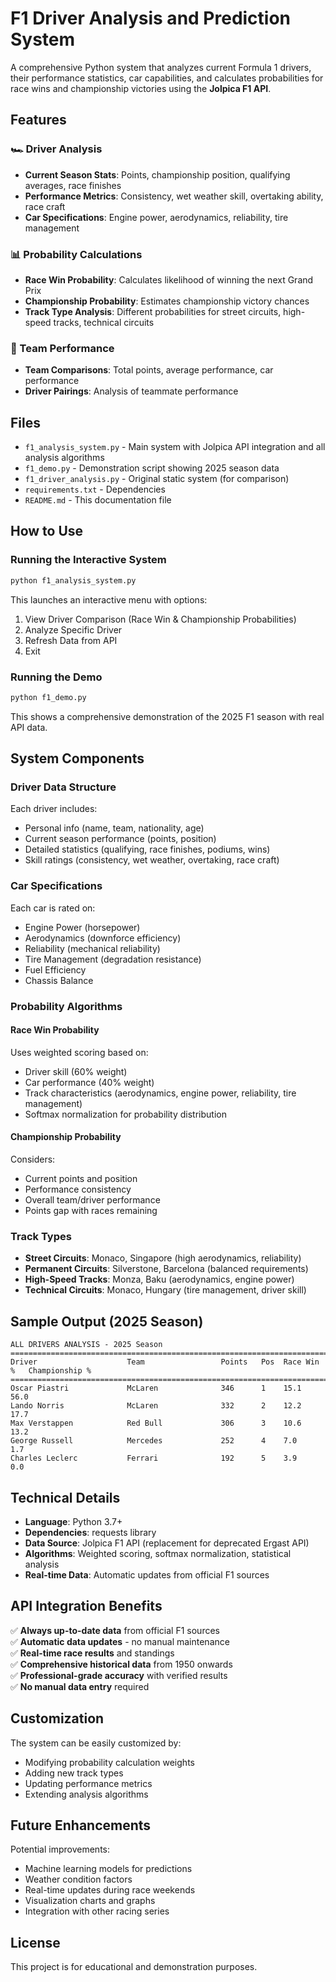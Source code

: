 # F1 Driver Analysis and Prediction System

A comprehensive Python system that analyzes current Formula 1 drivers, their performance statistics, car capabilities, and calculates probabilities for race wins and championship victories using the **Jolpica F1 API**.

## Features

### 🏎️ Driver Analysis
- **Current Season Stats**: Points, championship position, qualifying averages, race finishes
- **Performance Metrics**: Consistency, wet weather skill, overtaking ability, race craft
- **Car Specifications**: Engine power, aerodynamics, reliability, tire management

### 📊 Probability Calculations
- **Race Win Probability**: Calculates likelihood of winning the next Grand Prix
- **Championship Probability**: Estimates championship victory chances
- **Track Type Analysis**: Different probabilities for street circuits, high-speed tracks, technical circuits

### 🏢 Team Performance
- **Team Comparisons**: Total points, average performance, car performance
- **Driver Pairings**: Analysis of teammate performance

## Files

- `f1_analysis_system.py` - Main system with Jolpica API integration and all analysis algorithms
- `f1_demo.py` - Demonstration script showing 2025 season data
- `f1_driver_analysis.py` - Original static system (for comparison)
- `requirements.txt` - Dependencies
- `README.md` - This documentation file

## How to Use

### Running the Interactive System
```bash
python f1_analysis_system.py
```

This launches an interactive menu with options:
1. View Driver Comparison (Race Win & Championship Probabilities)
2. Analyze Specific Driver
3. Refresh Data from API
4. Exit

### Running the Demo
```bash
python f1_demo.py
```

This shows a comprehensive demonstration of the 2025 F1 season with real API data.

## System Components

### Driver Data Structure
Each driver includes:
- Personal info (name, team, nationality, age)
- Current season performance (points, position)
- Detailed statistics (qualifying, race finishes, podiums, wins)
- Skill ratings (consistency, wet weather, overtaking, race craft)

### Car Specifications
Each car is rated on:
- Engine Power (horsepower)
- Aerodynamics (downforce efficiency)
- Reliability (mechanical reliability)
- Tire Management (degradation resistance)
- Fuel Efficiency
- Chassis Balance

### Probability Algorithms

#### Race Win Probability
Uses weighted scoring based on:
- Driver skill (60% weight)
- Car performance (40% weight)
- Track characteristics (aerodynamics, engine power, reliability, tire management)
- Softmax normalization for probability distribution

#### Championship Probability
Considers:
- Current points and position
- Performance consistency
- Overall team/driver performance
- Points gap with races remaining

### Track Types
- **Street Circuits**: Monaco, Singapore (high aerodynamics, reliability)
- **Permanent Circuits**: Silverstone, Barcelona (balanced requirements)
- **High-Speed Tracks**: Monza, Baku (aerodynamics, engine power)
- **Technical Circuits**: Monaco, Hungary (tire management, driver skill)

## Sample Output (2025 Season)

```
ALL DRIVERS ANALYSIS - 2025 Season
================================================================================
Driver                    Team                 Points   Pos  Race Win %   Championship % 
================================================================================
Oscar Piastri             McLaren              346      1    15.1         56.0           
Lando Norris              McLaren              332      2    12.2         17.7           
Max Verstappen            Red Bull             306      3    10.6         13.2           
George Russell            Mercedes             252      4    7.0          1.7            
Charles Leclerc           Ferrari              192      5    3.9          0.0            
```

## Technical Details

- **Language**: Python 3.7+
- **Dependencies**: requests library
- **Data Source**: Jolpica F1 API (replacement for deprecated Ergast API)
- **Algorithms**: Weighted scoring, softmax normalization, statistical analysis
- **Real-time Data**: Automatic updates from official F1 sources

## API Integration Benefits

✅ **Always up-to-date data** from official F1 sources  
✅ **Automatic data updates** - no manual maintenance  
✅ **Real-time race results** and standings  
✅ **Comprehensive historical data** from 1950 onwards  
✅ **Professional-grade accuracy** with verified results  
✅ **No manual data entry** required  

## Customization

The system can be easily customized by:
- Modifying probability calculation weights
- Adding new track types
- Updating performance metrics
- Extending analysis algorithms

## Future Enhancements

Potential improvements:
- Machine learning models for predictions
- Weather condition factors
- Real-time updates during race weekends
- Visualization charts and graphs
- Integration with other racing series

## License

This project is for educational and demonstration purposes.
